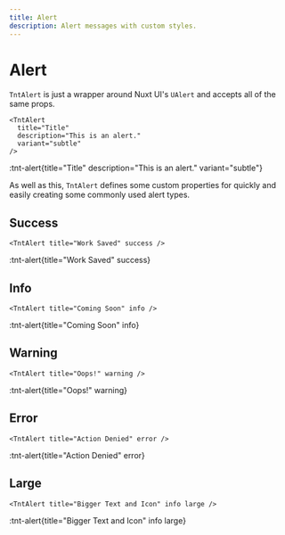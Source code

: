 ```yaml
---
title: Alert
description: Alert messages with custom styles.
---
```


# Alert

`TntAlert` is just a wrapper around Nuxt UI's `UAlert` and accepts all of the same props.

```vue
<TntAlert
  title="Title"
  description="This is an alert."
  variant="subtle"
/>
```

:tnt-alert{title="Title" description="This is an alert." variant="subtle"}

As well as this, `TntAlert` defines some custom properties for quickly and easily creating some commonly used alert types.

## Success

```vue
<TntAlert title="Work Saved" success />
```

:tnt-alert{title="Work Saved" success}

## Info

```vue
<TntAlert title="Coming Soon" info />
```

:tnt-alert{title="Coming Soon" info}

## Warning

```vue
<TntAlert title="Oops!" warning />
```

:tnt-alert{title="Oops!" warning}

## Error

```vue
<TntAlert title="Action Denied" error />
```

:tnt-alert{title="Action Denied" error}

## Large

```vue
<TntAlert title="Bigger Text and Icon" info large />
```

:tnt-alert{title="Bigger Text and Icon" info large}
